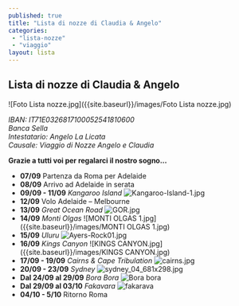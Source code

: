 ```yaml
---
published: true
title: "Lista di nozze di Claudia & Angelo"
categories:
 - "lista-nozze"
 - "viaggio"
layout: lista
---
```




## Lista di nozze di Claudia & Angelo

![Foto Lista nozze.jpg]({{site.baseurl}}/images/Foto Lista nozze.jpg)

<address>
IBAN: IT71E0326817100052541810600 <br/>
Banca Sella<br/>
Intestatario: Angelo La Licata<br/>
Causale: Viaggio di Nozze Angelo e Claudia<br/>
</address>

**Grazie a tutti voi per regalarci il nostro sogno...**

 
  - **07/09**  Partenza da Roma per Adelaide
  - **08/09** Arrivo ad Adelaide in serata 
  - **09/09 - 11/09** _Kangaroo Island_
  ![Kangaroo-Island-1.jpg]({{site.baseurl}}/images/Kangaroo-Island-1.jpg)
  - **12/09** Volo Adelaide  – Melbourne   
  - **13/09**  _Great Ocean Road_
  ![GOR.jpg]({{site.baseurl}}/images/GOR.jpg)
  - **14/09** _Monti Olgas_
  ![MONTI OLGAS 1.jpg]({{site.baseurl}}/images/MONTI OLGAS 1.jpg)
  - **15/09** _Uluru_
  ![Ayers-Rock01.jpg]({{site.baseurl}}/images/Ayers-Rock01.jpg)
  - **16/09**  _Kings Canyon_
  ![KINGS CANYON.jpg]({{site.baseurl}}/images/KINGS CANYON.jpg)
  - **17/09 - 19/09**   _Cairns & Cape Tribulation_
  ![cairns.jpg]({{site.baseurl}}/images/cairns.jpg)
  - **20/09 - 23/09** _Sydney_
  ![sydney_04_681x298.jpg]({{site.baseurl}}/images/sydney_04_681x298.jpg)
  - **Dal 24/09 al 29/09** _Bora Bora_
  ![Bora bora]({{site.baseurl}}/images/Bora_bora.jpg)
  - **Dal 29/09 al 03/10** _Fakavara_
  ![fakarava]({{site.baseurl}}/images/fakarava04.jpg)
  - **04/10 - 5/10**  Ritorno Roma

